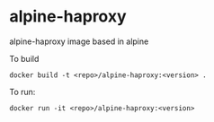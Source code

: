 alpine-haproxy
==========================

alpine-haproxy image based in alpine

To build

```
docker build -t <repo>/alpine-haproxy:<version> .
```

To run:

```
docker run -it <repo>/alpine-haproxy:<version> 
```

